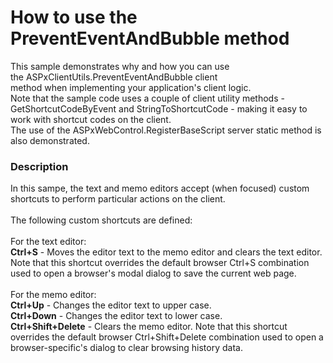 # How to use the PreventEventAndBubble method


This sample demonstrates why and how you can use the ASPxClientUtils.PreventEventAndBubble client method when implementing your application's client logic.<br />Note that the sample code uses a couple of client utility methods - GetShortcutCodeByEvent and StringToShortcutCode - making it easy to work with shortcut codes on the client.<br />The use of the ASPxWebControl.RegisterBaseScript server static method is also demonstrated.


<h3>Description</h3>

In this sampe, the text and memo editors accept (when focused) custom shortcuts to&nbsp;perform particular actions on the client.<br /><br />The following custom shortcuts are defined:<br /><br />For the text editor:<br /><strong>Ctrl+S</strong> - Moves the editor text to the memo editor and clears the text editor. Note that this shortcut overrides the default browser&nbsp;Ctrl+S combination used to open a&nbsp;browser's modal dialog to save the current web page.<br /><br />For the memo&nbsp;editor:<br /><strong>Ctrl+Up</strong> - Changes the editor text to upper&nbsp;case.<br /><strong>Ctrl+Down</strong> -&nbsp;Changes the editor text to lower&nbsp;case.<br /><strong>Ctrl+Shift+Delete</strong> - Clears the memo editor.&nbsp;Note that this shortcut overrides the default browser&nbsp;Ctrl+Shift+Delete combination used to open a browser-specific's dialog to clear browsing history data.

<br/>


